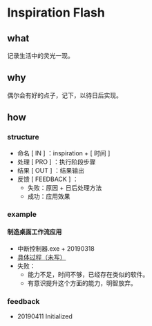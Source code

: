 # Inspiration Flash

## what

记录生活中的灵光一现。

## why

偶尔会有好的点子，记下，以待日后实现。

## how

### structure

* 命名 \[ IN \] ：inspiration + \[ 时间 \]
* 处理 \[ PRO \] ：执行阶段步骤
* 结果 \[ OUT \] ：结果输出
* 反馈 \[ FEEDBACK \] ：
  * 失败：原因 + 日后处理方法
  * 成功：应用效果

### example

#### 制造桌面工作流应用

* 中断控制器.exe + 20190318
* [具体过程（未写）](20190410-1.md)
* 失败：
  * 能力不足，时间不够，已经存在类似的软件。
  * 有意识提升这个方面的能力，明智放弃。

### feedback

* 20190411 Initialized

